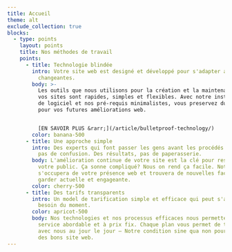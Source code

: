 ```yaml
---
title: Accueil
theme: alt
exclude_collection: true
blocks:
  - type: points
    layout: points
    title: Nos méthodes de travail
    points:
      - title: Technologie blindée
        intro: Votre site web est designé et développé pour s'adapter aux technologies
          changeantes.
        body: >-
          Les outils que nous utilisons pour la création et la maintenance de
          vos sites sont rapides, simples et flexibles. Avec notre installation
          de logiciel et nos pré-requis minimalistes, vous preservez du budget
          pour vos futures améliorations web. 


          [EN SAVOIR PLUS &rarr;](/article/bulletproof-technology/)
        color: banana-500
      - title: Une approche simple
        intro: Des experts qui font passer les gens avant les procédés. De la clarté,
          pas de confusion. Des résultats, pas de paperasserie.
        body: L'amélioration continue de votre site est la clé pour rester connecté avec
          votre public. Ça sonne compliqué? Nous on rend ça facile. Notre équipe
          s'occupera de votre présence web et trouvera de nouvelles façon de la
          garder actuelle et engageante.
        color: cherry-500
      - title: Des tarifs transparents
        intro: Un model de tarification simple et efficace qui peut s'adapter à vos
          besoin du moment.
        color: apricot-500
        body: Nos technologies et nos processus efficaces nous permettent d'offrir un
          service abordable et à prix fix. Chaque plan vous permet de travailler
          avec nous au jour le jour – Notre condition sine qua non pour bâtir
          des bons site web.
---
```

